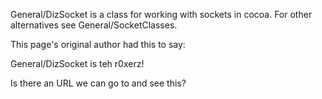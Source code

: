 General/DizSocket is a class for working with sockets in cocoa.  For other alternatives see General/SocketClasses.

This page's original author had this to say:

General/DizSocket is teh r0xerz!

Is there an URL we can go to and see this?